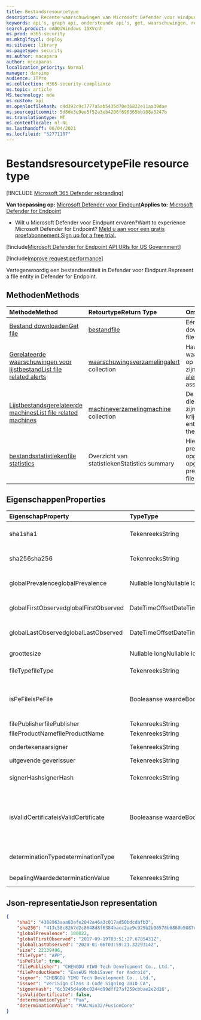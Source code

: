 ```yaml
---
title: Bestandsresourcetype
description: Recente waarschuwingen van Microsoft Defender voor eindpunten voor bestanden ophalen.
keywords: api's, graph api, ondersteunde api's, get, waarschuwingen, recent
search.product: eADQiWindows 10XVcnh
ms.prod: m365-security
ms.mktglfcycl: deploy
ms.sitesec: library
ms.pagetype: security
ms.author: macapara
author: mjcaparas
localization_priority: Normal
manager: dansimp
audience: ITPro
ms.collection: M365-security-compliance
ms.topic: article
MS.technology: mde
ms.custom: api
ms.openlocfilehash: c4d392c9c7777a5ab5435d70e36822e11aa39dae
ms.sourcegitcommit: 5d8de3e9ee5f52a3eb4206f690365bb108a3247b
ms.translationtype: MT
ms.contentlocale: nl-NL
ms.lasthandoff: 06/04/2021
ms.locfileid: "52771187"
---
```

# <a name="file-resource-type"></a><span data-ttu-id="f692e-104">Bestandsresourcetype</span><span class="sxs-lookup"><span data-stu-id="f692e-104">File resource type</span></span>

[!INCLUDE [Microsoft 365 Defender rebranding](../../includes/microsoft-defender.md)]


<span data-ttu-id="f692e-105">**Van toepassing op:** [Microsoft Defender voor Eindpunt](https://go.microsoft.com/fwlink/?linkid=2154037)</span><span class="sxs-lookup"><span data-stu-id="f692e-105">**Applies to:** [Microsoft Defender for Endpoint](https://go.microsoft.com/fwlink/?linkid=2154037)</span></span>

- <span data-ttu-id="f692e-106">Wilt u Microsoft Defender voor Eindpunt ervaren?</span><span class="sxs-lookup"><span data-stu-id="f692e-106">Want to experience Microsoft Defender for Endpoint?</span></span> [<span data-ttu-id="f692e-107">Meld u aan voor een gratis proefabonnement.</span><span class="sxs-lookup"><span data-stu-id="f692e-107">Sign up for a free trial.</span></span>](https://www.microsoft.com/microsoft-365/windows/microsoft-defender-atp?ocid=docs-wdatp-exposedapis-abovefoldlink) 

[!include[Microsoft Defender for Endpoint API URIs for US Government](../../includes/microsoft-defender-api-usgov.md)]

[!include[Improve request performance](../../includes/improve-request-performance.md)]


<span data-ttu-id="f692e-108">Vertegenwoordig een bestandsentiteit in Defender voor Eindpunt.</span><span class="sxs-lookup"><span data-stu-id="f692e-108">Represent a file entity in Defender for Endpoint.</span></span>

## <a name="methods"></a><span data-ttu-id="f692e-109">Methoden</span><span class="sxs-lookup"><span data-stu-id="f692e-109">Methods</span></span>
<span data-ttu-id="f692e-110">Methode</span><span class="sxs-lookup"><span data-stu-id="f692e-110">Method</span></span>|<span data-ttu-id="f692e-111">Retourtype</span><span class="sxs-lookup"><span data-stu-id="f692e-111">Return Type</span></span> |<span data-ttu-id="f692e-112">Omschrijving</span><span class="sxs-lookup"><span data-stu-id="f692e-112">Description</span></span>
:---|:---|:---
[<span data-ttu-id="f692e-113">Bestand downloaden</span><span class="sxs-lookup"><span data-stu-id="f692e-113">Get file</span></span>](get-file-information.md) | [<span data-ttu-id="f692e-114">bestand</span><span class="sxs-lookup"><span data-stu-id="f692e-114">file</span></span>](files.md) | <span data-ttu-id="f692e-115">Eén bestand downloaden</span><span class="sxs-lookup"><span data-stu-id="f692e-115">Get a single file</span></span> 
[<span data-ttu-id="f692e-116">Gerelateerde waarschuwingen voor lijstbestand</span><span class="sxs-lookup"><span data-stu-id="f692e-116">List file related alerts</span></span>](get-file-related-alerts.md) | <span data-ttu-id="f692e-117">[waarschuwingsverzameling](alerts.md)</span><span class="sxs-lookup"><span data-stu-id="f692e-117">[alert](alerts.md) collection</span></span> | <span data-ttu-id="f692e-118">Haal [](alerts.md) de waarschuwingsentiteiten op die aan het bestand zijn gekoppeld.</span><span class="sxs-lookup"><span data-stu-id="f692e-118">Get the [alert](alerts.md) entities that are associated with the file.</span></span>
[<span data-ttu-id="f692e-119">Lijstbestandsgerelateerde machines</span><span class="sxs-lookup"><span data-stu-id="f692e-119">List file related machines</span></span>](get-file-related-machines.md) | <span data-ttu-id="f692e-120">[machineverzameling](machine.md)</span><span class="sxs-lookup"><span data-stu-id="f692e-120">[machine](machine.md) collection</span></span> | <span data-ttu-id="f692e-121">De [machine-entiteiten](machine.md) die aan de waarschuwing zijn gekoppeld, krijgen.</span><span class="sxs-lookup"><span data-stu-id="f692e-121">Get the [machine](machine.md) entities associated with the alert.</span></span>
[<span data-ttu-id="f692e-122">bestandsstatistieken</span><span class="sxs-lookup"><span data-stu-id="f692e-122">file statistics</span></span>](get-file-statistics.md) | <span data-ttu-id="f692e-123">Overzicht van statistieken</span><span class="sxs-lookup"><span data-stu-id="f692e-123">Statistics summary</span></span> | <span data-ttu-id="f692e-124">Hiermee wordt de prevalentie voor het opgegeven bestand opgehaald.</span><span class="sxs-lookup"><span data-stu-id="f692e-124">Retrieves the prevalence for the given file.</span></span>


## <a name="properties"></a><span data-ttu-id="f692e-125">Eigenschappen</span><span class="sxs-lookup"><span data-stu-id="f692e-125">Properties</span></span>
|<span data-ttu-id="f692e-126">Eigenschap</span><span class="sxs-lookup"><span data-stu-id="f692e-126">Property</span></span> | <span data-ttu-id="f692e-127">Type</span><span class="sxs-lookup"><span data-stu-id="f692e-127">Type</span></span>    |   <span data-ttu-id="f692e-128">Omschrijving</span><span class="sxs-lookup"><span data-stu-id="f692e-128">Description</span></span> |
|:---|:---|:---|
|<span data-ttu-id="f692e-129">sha1</span><span class="sxs-lookup"><span data-stu-id="f692e-129">sha1</span></span> | <span data-ttu-id="f692e-130">Tekenreeks</span><span class="sxs-lookup"><span data-stu-id="f692e-130">String</span></span> | <span data-ttu-id="f692e-131">Sha1 hash van de bestandsinhoud</span><span class="sxs-lookup"><span data-stu-id="f692e-131">Sha1 hash of the file content</span></span> |
|<span data-ttu-id="f692e-132">sha256</span><span class="sxs-lookup"><span data-stu-id="f692e-132">sha256</span></span> | <span data-ttu-id="f692e-133">Tekenreeks</span><span class="sxs-lookup"><span data-stu-id="f692e-133">String</span></span> | <span data-ttu-id="f692e-134">Sha256-hash van de bestandsinhoud</span><span class="sxs-lookup"><span data-stu-id="f692e-134">Sha256 hash of the file content</span></span> |
|<span data-ttu-id="f692e-135">globalPrevalence</span><span class="sxs-lookup"><span data-stu-id="f692e-135">globalPrevalence</span></span> | <span data-ttu-id="f692e-136">Nullable long</span><span class="sxs-lookup"><span data-stu-id="f692e-136">Nullable long</span></span> | <span data-ttu-id="f692e-137">Bestandspresentpresies in de hele organisatie</span><span class="sxs-lookup"><span data-stu-id="f692e-137">File prevalence across organization</span></span> |
|<span data-ttu-id="f692e-138">globalFirstObserved</span><span class="sxs-lookup"><span data-stu-id="f692e-138">globalFirstObserved</span></span> | <span data-ttu-id="f692e-139">DateTimeOffset</span><span class="sxs-lookup"><span data-stu-id="f692e-139">DateTimeOffset</span></span> | <span data-ttu-id="f692e-140">De eerste keer dat het bestand is waargenomen</span><span class="sxs-lookup"><span data-stu-id="f692e-140">First time the file was observed</span></span> |
|<span data-ttu-id="f692e-141">globalLastObserved</span><span class="sxs-lookup"><span data-stu-id="f692e-141">globalLastObserved</span></span> | <span data-ttu-id="f692e-142">DateTimeOffset</span><span class="sxs-lookup"><span data-stu-id="f692e-142">DateTimeOffset</span></span> | <span data-ttu-id="f692e-143">De laatste keer dat het bestand is waargenomen</span><span class="sxs-lookup"><span data-stu-id="f692e-143">Last time the file was observed</span></span> |
|<span data-ttu-id="f692e-144">grootte</span><span class="sxs-lookup"><span data-stu-id="f692e-144">size</span></span> | <span data-ttu-id="f692e-145">Nullable long</span><span class="sxs-lookup"><span data-stu-id="f692e-145">Nullable long</span></span> | <span data-ttu-id="f692e-146">Grootte van het bestand</span><span class="sxs-lookup"><span data-stu-id="f692e-146">Size of the file</span></span> |
|<span data-ttu-id="f692e-147">fileType</span><span class="sxs-lookup"><span data-stu-id="f692e-147">fileType</span></span> | <span data-ttu-id="f692e-148">Tekenreeks</span><span class="sxs-lookup"><span data-stu-id="f692e-148">String</span></span> | <span data-ttu-id="f692e-149">Type van het bestand</span><span class="sxs-lookup"><span data-stu-id="f692e-149">Type of the file</span></span> |
|<span data-ttu-id="f692e-150">isPeFile</span><span class="sxs-lookup"><span data-stu-id="f692e-150">isPeFile</span></span> | <span data-ttu-id="f692e-151">Booleaanse waarde</span><span class="sxs-lookup"><span data-stu-id="f692e-151">Boolean</span></span> | <span data-ttu-id="f692e-152">waar als het bestand draagbaar is (bijvoorbeeld 'DLL', 'EXE', enz.)</span><span class="sxs-lookup"><span data-stu-id="f692e-152">true if the file is portable executable (e.g. "DLL", "EXE", etc.)</span></span> |
|<span data-ttu-id="f692e-153">filePublisher</span><span class="sxs-lookup"><span data-stu-id="f692e-153">filePublisher</span></span> | <span data-ttu-id="f692e-154">Tekenreeks</span><span class="sxs-lookup"><span data-stu-id="f692e-154">String</span></span> | <span data-ttu-id="f692e-155">Bestandsuitgever</span><span class="sxs-lookup"><span data-stu-id="f692e-155">File publisher</span></span> |
|<span data-ttu-id="f692e-156">fileProductName</span><span class="sxs-lookup"><span data-stu-id="f692e-156">fileProductName</span></span> | <span data-ttu-id="f692e-157">Tekenreeks</span><span class="sxs-lookup"><span data-stu-id="f692e-157">String</span></span> | <span data-ttu-id="f692e-158">Productnaam</span><span class="sxs-lookup"><span data-stu-id="f692e-158">Product name</span></span> |
|<span data-ttu-id="f692e-159">ondertekenaar</span><span class="sxs-lookup"><span data-stu-id="f692e-159">signer</span></span> | <span data-ttu-id="f692e-160">Tekenreeks</span><span class="sxs-lookup"><span data-stu-id="f692e-160">String</span></span> | <span data-ttu-id="f692e-161">Bestands ondertekenaar</span><span class="sxs-lookup"><span data-stu-id="f692e-161">File signer</span></span> |
|<span data-ttu-id="f692e-162">uitgevende gever</span><span class="sxs-lookup"><span data-stu-id="f692e-162">issuer</span></span> | <span data-ttu-id="f692e-163">Tekenreeks</span><span class="sxs-lookup"><span data-stu-id="f692e-163">String</span></span> | <span data-ttu-id="f692e-164">Bestands issuer</span><span class="sxs-lookup"><span data-stu-id="f692e-164">File issuer</span></span> |
|<span data-ttu-id="f692e-165">signerHash</span><span class="sxs-lookup"><span data-stu-id="f692e-165">signerHash</span></span> | <span data-ttu-id="f692e-166">Tekenreeks</span><span class="sxs-lookup"><span data-stu-id="f692e-166">String</span></span> | <span data-ttu-id="f692e-167">Hash van het handtekeningcertificaat</span><span class="sxs-lookup"><span data-stu-id="f692e-167">Hash of the signing certificate</span></span> |
|<span data-ttu-id="f692e-168">isValidCertificate</span><span class="sxs-lookup"><span data-stu-id="f692e-168">isValidCertificate</span></span> | <span data-ttu-id="f692e-169">Booleaanse waarde</span><span class="sxs-lookup"><span data-stu-id="f692e-169">Boolean</span></span> | <span data-ttu-id="f692e-170">Is het ondertekenen van certificaat geverifieerd door Microsoft Defender voor Endpoint-agent</span><span class="sxs-lookup"><span data-stu-id="f692e-170">Was signing certificate successfully verified by Microsoft Defender for Endpoint agent</span></span> |
|<span data-ttu-id="f692e-171">determinationType</span><span class="sxs-lookup"><span data-stu-id="f692e-171">determinationType</span></span> | <span data-ttu-id="f692e-172">Tekenreeks</span><span class="sxs-lookup"><span data-stu-id="f692e-172">String</span></span> | <span data-ttu-id="f692e-173">Het bepalingstype van het bestand</span><span class="sxs-lookup"><span data-stu-id="f692e-173">The determination type of the file</span></span> |
|<span data-ttu-id="f692e-174">bepalingWaarde</span><span class="sxs-lookup"><span data-stu-id="f692e-174">determinationValue</span></span> | <span data-ttu-id="f692e-175">Tekenreeks</span><span class="sxs-lookup"><span data-stu-id="f692e-175">String</span></span> | <span data-ttu-id="f692e-176">Bepalingswaarde</span><span class="sxs-lookup"><span data-stu-id="f692e-176">Determination value</span></span> |


## <a name="json-representation"></a><span data-ttu-id="f692e-177">Json-representatie</span><span class="sxs-lookup"><span data-stu-id="f692e-177">Json representation</span></span>

```json
{
    "sha1": "4388963aaa83afe2042a46a3c017ad50bdcdafb3",
    "sha256": "413c58c8267d2c8648d8f6384bacc2ae9c929b2b96578b6860b5087cd1bd6462",
    "globalPrevalence": 180022,
    "globalFirstObserved": "2017-09-19T03:51:27.6785431Z",
    "globalLastObserved": "2020-01-06T03:59:21.3229314Z",
    "size": 22139496,
    "fileType": "APP",
    "isPeFile": true,
    "filePublisher": "CHENGDU YIWO Tech Development Co., Ltd.",
    "fileProductName": "EaseUS MobiSaver for Android",
    "signer": "CHENGDU YIWO Tech Development Co., Ltd.",
    "issuer": "VeriSign Class 3 Code Signing 2010 CA",
    "signerHash": "6c3245d4a9bc0244d99dff27af259cbbae2e2d16",
    "isValidCertificate": false,
    "determinationType": "Pua",
    "determinationValue": "PUA:Win32/FusionCore"
}
```
